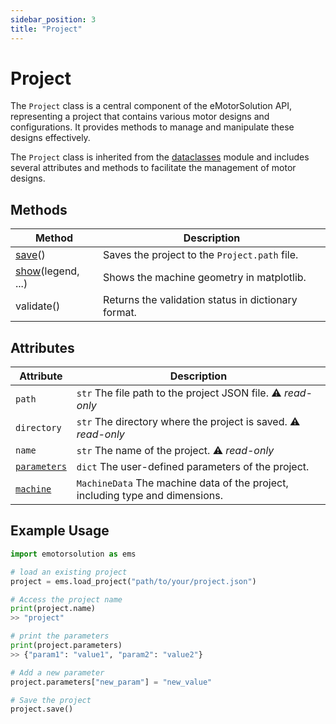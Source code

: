 ```yaml
---
sidebar_position: 3
title: "Project"
---
```


# Project
The `Project` class is a central component of the eMotorSolution API, representing a project that contains various motor designs and configurations. It provides methods to manage and manipulate these designs effectively.

The `Project` class is inherited from the [dataclasses](https://docs.python.org/3/library/dataclasses.html) module and includes several attributes and methods to facilitate the management of motor designs.

## Methods

| Method | Description |
|---|---|
| [save](/docs/api/Project/save.md)() | Saves the project to the `Project.path` file. |
| [show](/docs/api/Project/show.md)(legend, ...) | Shows the machine geometry in matplotlib. |
| validate() | Returns the validation status in dictionary format. |


## Attributes
| Attribute | Description |
|---|---|
| `path` | `str` The file path to the project JSON file. :warning: *read-only* |
| `directory` | `str` The directory where the project is saved. :warning: *read-only* |
| `name` | `str` The name of the project. :warning: *read-only* |
| [`parameters`](/docs/api/Project/parameters.md) | `dict` The user-defined parameters of the project. |
| [`machine`](/docs/api/Machine/index.md) | `MachineData` The machine data of the project, including type and dimensions. |

## Example Usage
```python
import emotorsolution as ems

# load an existing project
project = ems.load_project("path/to/your/project.json")

# Access the project name
print(project.name)
>> "project"

# print the parameters
print(project.parameters)
>> {"param1": "value1", "param2": "value2"}

# Add a new parameter
project.parameters["new_param"] = "new_value"

# Save the project
project.save()
```

